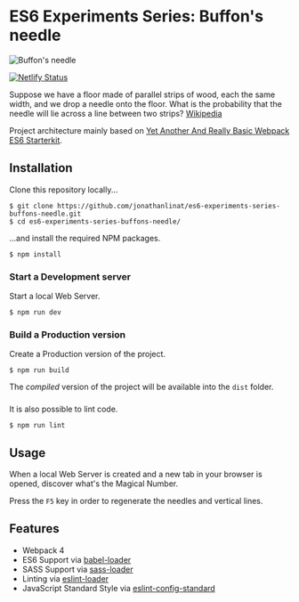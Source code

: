 # ES6 Experiments Series: Buffon's needle

![Buffon's needle](https://image.ibb.co/eJ02Qz/buffons_needle_github.png)

[![Netlify Status](https://api.netlify.com/api/v1/badges/f2ff2cae-871a-44a5-bd49-1fc3070acb74/deploy-status)](https://app.netlify.com/sites/es6-experiments-series-buffons-needle/deploys)

Suppose we have a floor made of parallel strips of wood, each the same width, and we drop a needle onto the floor. What is the probability that the needle will lie across a line between two strips? [Wikipedia](https://en.wikipedia.org/wiki/Buffon%27s_needle)

Project architecture mainly based on [Yet Another And Really Basic Webpack ES6 Starterkit](https://github.com/jonathanlinat/yet-another-and-really-basic-webpack-es6-starterkit).

## Installation

Clone this repository locally...

```
$ git clone https://github.com/jonathanlinat/es6-experiments-series-buffons-needle.git
$ cd es6-experiments-series-buffons-needle/
```

...and install the required NPM packages.

```
$ npm install
```

### Start a Development server

Start a local Web Server.

```
$ npm run dev
```

### Build a Production version

Create a Production version of the project.

```
$ npm run build
```

The _compiled_ version of the project will be available into the `dist` folder.

###

It is also possible to lint code.

```
$ npm run lint
```

## Usage

When a local Web Server is created and a new tab in your browser is opened, discover what's the Magical Number.

Press the `F5` key in order to regenerate the needles and vertical lines.

## Features

* Webpack 4
* ES6 Support via [babel-loader](https://github.com/babel/babel-loader)
* SASS Support via [sass-loader](https://github.com/jtangelder/sass-loader)
* Linting via [eslint-loader](https://github.com/MoOx/eslint-loader)
* JavaScript Standard Style via [eslint-config-standard](https://github.com/standard/eslint-config-standard)

